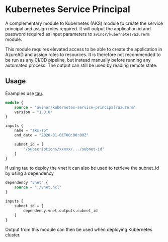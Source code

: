# Kubernetes Service Principal

A complementary module to Kubernetes (AKS) module to create the service principal and assign roles required. It will output the application id and password required as input parameters to `avinor/kubernetes/azurerm` module.

This module requires elevated access to be able to create the application in AzureAD and assign roles to resources. It is therefore not recommended to be run as any CI/CD pipeline, but instead manually before running any automated process. The output can still be used by reading remote state.

## Usage

Examples use [tau](https://github.com/avinor/tau).

```terraform
module {
    source = "avinor/kubernetes-service-principal/azurerm"
    version = "1.0.0"
}

inputs {
    name = "aks-sp"
    end_date = "2020-01-01T00:00:00Z"

    subnet_id = [
        "/subscriptions/xxxxx/.../subnet-id"
    ]
}
```

If using tau to deploy the vnet it can also be used to retrieve the subnet_id by using a dependency

```terraform
dependency "vnet" {
    source = "./vnet.hcl"
}

inputs {
    subnet_id = [
        dependency.vnet.outputs.subnet_id
    ]
}
```

Output from this module can then be used when deploying Kubernetes cluster.
